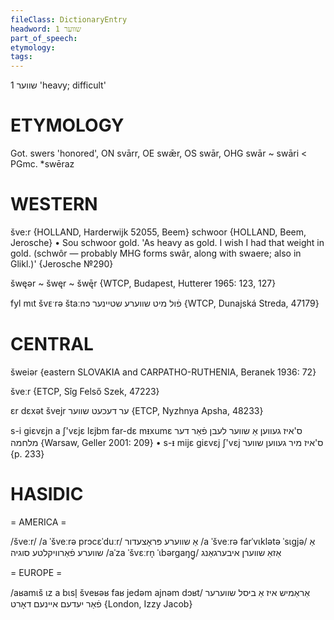 ```yaml
---
fileClass: DictionaryEntry
headword: שווער 1
part_of_speech: 
etymology: 
tags: 
---
```

שווער 1
'heavy; difficult'

ETYMOLOGY
===========
Got. swers 'honored', ON svārr, OE swǣr, OS swār, OHG swār ~ swāri < PGmc. *swēraz

WESTERN
========

šve:r {HOLLAND, Harderwijk 52055, Beem}
schwoor {HOLLAND, Beem, Jerosche}
	•	Sou schwoor gold. 'As heavy as gold. I wish I had that weight in gold. (schwôr — probably MHG forms swâr, along with swaere; also in Glikl.)' {Jerosche №290}

šwęər ~ šwęr ~ šwę̄r {WTCP, Budapest, Hutterer 1965: 123, 127}

fyl mɩt švᴇˑrə štaːnɔ פֿול מיט שווערע שטיינער {WTCP, Dunajská Streda, 47179}

CENTRAL
========

šweiər {eastern SLOVAKIA and CARPATHO-RUTHENIA, Beranek 1936: 72}

šveːr {ETCP, Sîg Felső Szek, 47223}

ɛr dɛxət švejr ער דעכעט שווער {ETCP, Nyzhnya Apsha, 48233}

s-i giɛvɛjn a ʃ'vɛjɛ lɛjbm far-dɛ mᵻxumɛ ס'איז געווען אַ שווער לעבן פֿאַר דער מלחמה {Warsaw, Geller 2001: 209}
	•	s-ᵻ mijɛ giɛvɛj ʃ'vɛj ס'איז מיר געווען שווער {p. 233}

HASIDIC
=======
= AMERICA = 

/šveːr/
/a ˈšveːrə prɔcɛˈduːr/ אַ שווערע פּראָצעדור
/a ˈšveːrə farˈvɩklətə ˈsɩgjə/ אַ שווערע פֿאַרוויקלטע סוגיה
/aˈza ˈšvɛːrn̩ ˈɩbərgaŋg̥/ אַזאַ שווערן איבערגאַנג

= EUROPE = 

/aʁamɩš ɩz a bɩsl̩ šveʁəʁ faʁ jedəm ajnəm dɔʁt/ אַראַמיש איז אַ ביסל שווערער פֿאַר יעדעם איינעם דאָרט {London, Izzy Jacob}